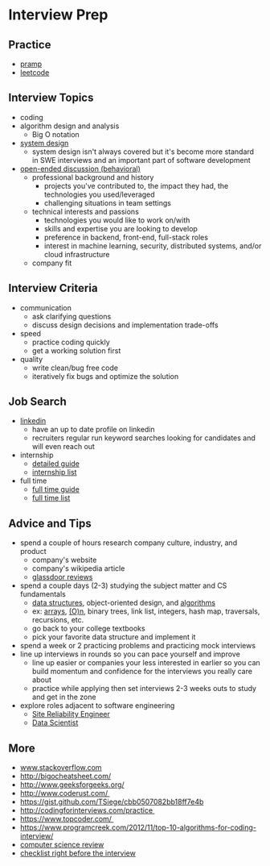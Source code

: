 # Interview Prep

## Practice

* [pramp](https://www.pramp.com/#/)
* [leetcode](https://leetcode.com/problemset/all/)

## Interview Topics

* coding
* algorithm design and analysis
  * Big O notation
* [system design](https://github.com/checkcheckzz/system-design-interview#table-of-contents)
  * system design isn't always covered but it's become more standard in SWE interviews and an important part of software development
* [open-ended discussion (behavioral)](https://github.com/unboagable/software-engineering-roadmap/blob/master/interview%20prep/Behavioral%20Interview.md)
  * professional background and history
    * projects you've contributed to, the impact they had, the technologies you used/leveraged
    * challenging situations in team settings
  * technical interests and passions
    * technologies you would like to work on/with
    * skills and expertise you are looking to develop
    * preference in backend, front-end, full-stack roles
    * interest in machine learning, security, distributed systems, and/or cloud infrastructure
  * company fit
    
## Interview Criteria

* communication
  * ask clarifying questions
  * discuss design decisions and implementation trade-offs
* speed
  * practice coding quickly
  * get a working solution first
* quality
  * write clean/bug free code
  * iteratively fix bugs and optimize the solution
  
## Job Search

* [linkedin](https://www.linkedin.com/)
  * have an up to date profile on linkedin
  * recruiters regular run keyword searches looking for candidates and will even reach out
* internship
  * [detailed guide](https://pittcs.wiki/zero-to-offer/)
  * [internship list](https://github.com/pittcsc/Summer2021-Internships#the-list-)
* full time
  * [full time guide](https://github.com/cassidoo/getting-a-gig#getting-a-gig-a-guide)
  * [full time list](https://github.com/pittcsc/NewGrad-2021#2021-new-grad-applications)
  
## Advice and Tips

* spend a couple of hours research company culture, industry, and product
  * company's website
  * company's wikipedia article
  * [glassdoor reviews](https://www.glassdoor.com/Reviews/index.htm)
* spend a couple days (2-3) studying the subject matter and CS fundamentals
  * [data structures](https://github.com/unboagable/software-engineering-roadmap/blob/master/computer%20science%20review/Data%20Structures/Data%20Structures.md), object-oriented design, and [algorithms](https://github.com/unboagable/software-engineering-roadmap/blob/master/computer%20science%20review/Algorithms/Algorithms.md)
  * ex: [arrays](https://github.com/unboagable/software-engineering-roadmap/blob/master/computer%20science%20review/Primitives/Arrays/Arrays.md), [(O)n](https://www.bigocheatsheet.com/), binary trees, link list, integers, hash map, traversals, recursions, etc.
  * go back to your college textbooks
  * pick your favorite data structure and implement it
* spend a week or 2 practicing problems and practicing mock interviews
* line up interviews in rounds so you can pace yourself and improve
  * line up easier or companies your less interested in earlier so you can build momentum and confidence for the interviews you really care about
  * practice while applying then set interviews 2-3 weeks outs to study and get in the zone
* explore roles adjacent to software engineering
  * [Site Reliability Engineer](https://github.com/mxssl/sre-interview-prep-guide)
  * [Data Scientist](https://github.com/MrMimic/data-scientist-roadmap#data-scientist-roadmap)

## More

* www.stackoverflow.com
* http://bigocheatsheet.com/
* http://www.geeksforgeeks.org/
* http://www.coderust.com/ 
* https://gist.github.com/TSiege/cbb0507082bb18ff7e4b
* http://codingforinterviews.com/practice 
* https://www.topcoder.com/ 
* https://www.programcreek.com/2012/11/top-10-algorithms-for-coding-interview/
* [computer science review](https://github.com/unboagable/software-engineering-roadmap/blob/master/computer%20science%20review/Computer%20Science%20Review.md)
* [checklist right before the interview](https://github.com/yangshun/tech-interview-handbook/blob/master/contents/cheatsheet.md#before-interview)

